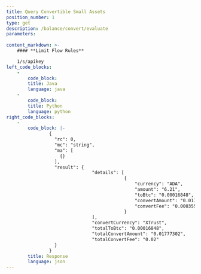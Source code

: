 ```yaml
---
title: Query Convertible Small Assets
position_number: 1
type: get
description: /balance/convert/evaluate
parameters:
    
content_markdown: >-
    #### **Limit Flow Rules**

    1/s/apikey
left_code_blocks:
    -
        code_block:
        title: Java
        language: java
    -
        code_block:
        title: Python
        language: python
right_code_blocks:
    -
        code_block: |-
                {
                  "rc": 0,
                  "mc": "string",
                  "ma": [
                    {}
                  ],
                  "result": {
                                "details": [
                                            {
                                                "currency": "ADA",             // currency
                                                "amount": "6.21",              // amount
                                                "toBtc": "0.00016848",         // BTC Valuation
                                                "convertAmount": "0.01777302", // Conversion Valuation (Before Fees Deduction)
                                                "convertFee": "0.00035546"     // Conversion Valuation Fee
                                            }
                                ],
                                "convertCurrency": "XTrust",                       // Converted Currency Received
                                "totalToBtc": "0.00016848",                    // Total BTC Valuation
                                "totalConvertAmount": "0.01777302",            // Total Conversion Valuation (Before Fees Deduction)
                                "totalConvertFee": "0.02"                      // Total Conversion Valuation Fee
                  }
                }
        title: Response
        language: json
---
```

